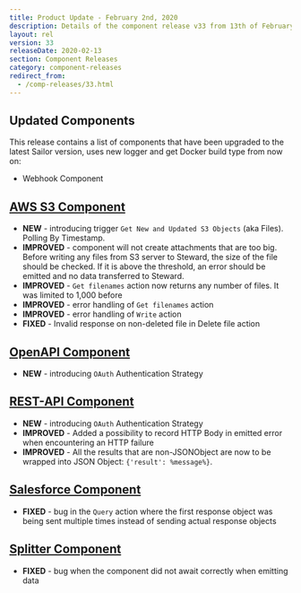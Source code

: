 ```yaml
---
title: Product Update - February 2nd, 2020
description: Details of the component release v33 from 13th of February 2020
layout: rel
version: 33
releaseDate: 2020-02-13
section: Component Releases
category: component-releases
redirect_from:
  - /comp-releases/33.html
---
```


## Updated Components

This release contains a list of components that have been upgraded to the latest Sailor version, uses new logger and get Docker build type from now on:

*   Webhook Component

## [AWS S3 Component](/components/aws-s3/)

*  **NEW** - introducing trigger `Get New and Updated S3 Objects` (aka Files). Polling By Timestamp.
*  **IMPROVED** - component will not create attachments that are too big. Before writing any files from S3 server to Steward, the size of the file should be checked. If it is above the threshold, an error should be emitted and no data transferred to Steward.
*  **IMPROVED** - `Get filenames` action now returns any number of files. It was limited to 1,000 before
*  **IMPROVED** - error handling of `Get filenames` action
*  **IMPROVED** - error handling of `Write` action
*  **FIXED** - Invalid response on non-deleted file in Delete file action

## [OpenAPI Component](/components/open-api/)

*  **NEW** - introducing `OAuth` Authentication Strategy

## [REST-API Component](/components/rest-api/)

*  **NEW** - introducing `OAuth` Authentication Strategy
*  **IMPROVED** - Added a possibility to record HTTP Body in emitted error when encountering an HTTP failure
*  **IMPROVED** - All the results that are non-JSONObject are now to be wrapped into JSON Object: `{'result': %message%}`.

## [Salesforce Component](/components/salesforce/)

*  **FIXED** - bug in the `Query` action where the first response object was being sent multiple times instead of sending actual response objects

## [Splitter Component](/components/splitter/)

*  **FIXED** - bug when the component did not await correctly when emitting data
